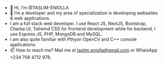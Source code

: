 - 👋 Hi, I’m @TASLIM-ENIOLLA
- 👀 I’m a developer and my area of specialization is developing webasites & web applications.
- I am a full stack web developer. I use React JS, NextJS, Bootstrap, Charka UI, Tailwind CSS for frontend development while for backend, I use Express JS, PHP, MongoDB and MySQL.
- I am also quite familiar with Pthyon OpenCV and C++ console applications.
- 📫 How to reach me? Mail me at taslim.eniolla@gmail.com or WhatsApp +234 708 4712 978.
